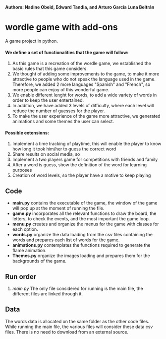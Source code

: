 **Authors: Nadine Obeid, Edward Tandia, and Arturo García Luna Beltrán** 

# wordle game with add-ons
A game project in python. 

#### We define a set of functionalities that the game will follow: 
1) As this game is a recreation of the wordle game, we established the basic rules that this game considers.
2) We thought of adding some improvements to the game, to make it more attractive to people who do not speak the language used in the game. Therefore, we added 2 more languages "Spanish" and  "French", so more people can enjoy of this wonderful game.
3) We enable different lenght for words, to add a wide variety of words in order to keep the user entertained.
4) In addition, we have added 3 levels of difficulty, where each level will reduce the number of guesses for the player.
6) To make the user experience of the game more attractive, we generated animations and some themes the user can select.

#### Possible extensions: 
1) Implement a time tracking of playtime, this will enable the player to know how long it took him/her to guess the correct word 
2) Share results on social media, so 
3) Implement a two players game for competitions with friends and family 
4) After a word is guess, show the definition of the word for learning purposes
5) Creation of word levels, so the player have a motive to keep playing

## Code
* **main.py** contains the executable of the game, the window of the game will pop up at the moment of running the file.
* **game.py** incorporates all the relevant functions to draw the board, the letters, to check the events, and the most important the game loop.
* **menu.py** creates and organize the menus for the game with classes for each option.
* **words.py** organize the data loading from the csv files containing the words and prepares each list of words for the game.
* **animations.py** contemplates the functions required to generate the flame animation. 
* **Themes.py** organize the images loading and prepares them for the backgrounds of the game.

## Run order
1) *main.py* The only file considered for running is the main file, the different files are linked through it. 

## Data
The words data is allocated on the same folder as the other code files. While running the main file, the various files will consider these data csv files. There is no need to download from an external source.

